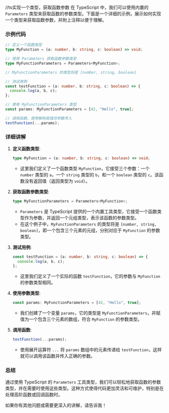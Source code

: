 //ts实现一个类型，获取函数参数
在 TypeScript 中，我们可以使用内置的 `Parameters` 类型来获取函数的参数类型。下面是一个详细的示例，展示如何实现一个类型来获取函数参数，并附上注释以便于理解。

### 示例代码

```typescript
// 定义一个函数类型
type MyFunction = (a: number, b: string, c: boolean) => void;

// 使用 Parameters 获取函数参数类型
type MyFunctionParameters = Parameters<MyFunction>;

// MyFunctionParameters 的类型将是 [number, string, boolean]

// 测试用例
const testFunction = (a: number, b: string, c: boolean) => {
  console.log(a, b, c);
};

// 使用 MyFunctionParameters 类型
const params: MyFunctionParameters = [42, "Hello", true];

// 调用函数，使用解构赋值将参数传入
testFunction(...params);
```

### 详细讲解

1. **定义函数类型**:
   ```typescript
   type MyFunction = (a: number, b: string, c: boolean) => void;
   ```
   - 这里我们定义了一个函数类型 `MyFunction`，它接受三个参数：一个 `number` 类型的 `a`，一个 `string` 类型的 `b`，和一个 `boolean` 类型的 `c`。该函数没有返回值（返回类型为 `void`）。

2. **获取函数参数类型**:
   ```typescript
   type MyFunctionParameters = Parameters<MyFunction>;
   ```
   - `Parameters` 是 TypeScript 提供的一个内置工具类型，它接受一个函数类型作为参数，并返回一个元组类型，表示该函数的参数类型。
   - 在这个例子中，`MyFunctionParameters` 的类型将是 `[number, string, boolean]`，即一个包含三个元素的元组，分别对应于 `MyFunction` 的参数类型。

3. **测试用例**:
   ```typescript
   const testFunction = (a: number, b: string, c: boolean) => {
     console.log(a, b, c);
   };
   ```
   - 这里我们定义了一个实际的函数 `testFunction`，它的参数与 `MyFunction` 的参数类型相同。

4. **使用参数类型**:
   ```typescript
   const params: MyFunctionParameters = [42, "Hello", true];
   ```
   - 我们创建了一个变量 `params`，它的类型是 `MyFunctionParameters`，并赋值为一个包含三个元素的数组，符合 `MyFunction` 的参数类型。

5. **调用函数**:
   ```typescript
   testFunction(...params);
   ```
   - 使用展开运算符 `...` 将 `params` 数组中的元素传递给 `testFunction`，这样就可以调用该函数并传入正确的参数。

### 总结

通过使用 TypeScript 的 `Parameters` 工具类型，我们可以轻松地获取函数的参数类型，并在需要时使用这些类型。这种方式使得代码更加灵活和可维护，特别是在处理高阶函数或回调函数时。

如果你有其他问题或需要更深入的讲解，请告诉我！
